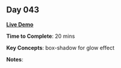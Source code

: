 ## Day 043

**<a href="https://css100.aniqa.dev#day-043">Live Demo</a>**

**Time to Complete**: 20 mins

**Key Concepts**: box-shadow for glow effect

**Notes**:
